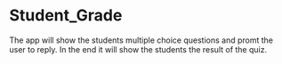 # Student_Grade
The app will show the students multiple choice questions and promt the user to reply. In the end it will show the students the result of the quiz.
